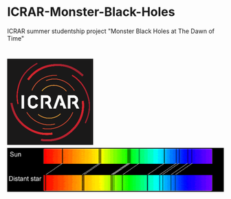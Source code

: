 # ICRAR-Monster-Black-Holes
ICRAR summer studentship project "Monster Black Holes at The Dawn of Time"

<h1 align="left">
  <img src="https://github.com/daniel-lyon/ICRAR-Monster-Black-Holes/blob/main/Affiliations/icrar_logo.png" width="200">
  <img src="https://github.com/daniel-lyon/ICRAR-Monster-Black-Holes/blob/main/Affiliations/redshift.png">
</h1>
